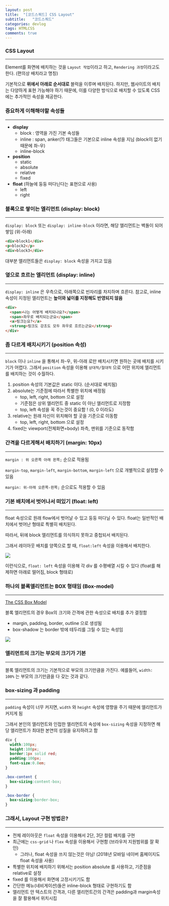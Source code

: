 ```yaml
---
layout: post
title:  "[코드스쿼드] CSS Layout"
subtitle:   "코드스쿼드"
categories: devlog
tags: HTMLCSS
comments: true
---
```


### CSS Layout

---

Element를 화면에 배치하는 것을 `Layout 작업`이라고 하고, `Rendering 과정`이라고도 한다. (편의상 배치라고 명칭)

기본적으로 **위에서 아래로 순서대로** 블럭을 이루며 배치된다. 하지만, 웹사이트의 배치는 다양하게 표현 가능해야 하기 때문에, 이를 다양한 방식으로 배치할 수 있도록 CSS에는 추가적인 속성을 제공한다.





### 중요하게 이해해야할 속성들

---

- **display**
  - block : 영역을 가진 기본 속성들
  - inline : span, anker(?) 태그들은 기본으로 inline 속성을 지님 (block이 없기 때문에 좌-우)
  - inline-block
- **position**
  - static
  - absolute
  - relative
  - fixed
- **float** (하늘에 둥둥 떠다닌다는 표현으로 사용)
  - left
  - right





### 블록으로 쌓이는 엘리먼트 (display: block)

---

`display: block` 또는 `display: inline-block` 이라면, 해당 엘리먼트는 벽돌이 되어 쌓임 (위-아래)

```html
<div>block1</div>
<p>block2</p>
<div>block3</div>
```

대부분 엘리먼트들은 `display: block` 속성을 가지고 있음





### 옆으로 흐르는 엘리먼트 (display: inline)

---

`display: inline` 은 우측으로, 아래쪽으로 빈자리를 차지하며 흐른다. 참고로, inline 속성이 지정된 엘리먼트는 **높이와 넓이를 지정해도 반영되지 않음**

```html
<div>
  <span>나는 어떻게 배치되나요?</span>
  <span>좌우로 배치되는군요</span>
  <a>링크는요?</a>
  <strong>링크도 강조도 모두 좌우로 흐르는군요</strong>
</div>
```





### 좀 다르게 배치시키기 (position 속성)

---

`block` 이나 `inline` 을 통해서 좌-우, 위-아래 로만 배치시키면 원하는 곳에 배치를 시키기가 어렵다. 그래서 `position` 속성을 이용해 `상대적/절대적` 으로 어떤 위치에 엘리먼트를 배치하는 것이 수월하다.

1. position 속성의 기본값은 static 이다. (순서대로 배치됨)
2. absolute는 기준점에 따라서 특별한 위치에 배정됨
   - top, left, right, bottom 으로 설정
   - 기준점은 상위 엘리먼트 중 static 이 아닌 엘리먼트로 지정함
   - top, left 속성을 꼭 주는것이 중요함 ! (0, 0 이라도)
3. relative는 원래 자신이 위치해야 할 곳을 기준으로 이동함
   - top, left, right, bottom 으로 설정
4. fixed는 viewport(전체화면=body) 좌측, 맨위를 기준으로 동작함





### 간격을 다르게해서 배치하기 (margin: 10px)

---

`margin : 위 오른쪽 아래 왼쪽;` 순으로 적용됨

`margin-top`, `margin-left`, `margin-bottom`, `margin-left` 으로 개별적으로 설정할 수 있음

`margin: 위-아래 오른쪽-왼쪽;` 순으로도 적용할 수 있음





### 기본 배치에서 벗어나서 떠있기 (float: left)

---

float 속성으로 원래 flow에서 벗어날 수 있고 둥둥 떠다닐 수 있다. float는 일반적인 배치에서 벗어난 형태로 특별히 배치된다.

따라서, 뒤에 block 엘리먼트를 의식하지 못하고 중첩되서 배치된다.

그래서 레이아웃 배치를 양쪽으로 할 때, `float:left` 속성을 이용해서 배치한다.

![](https://imgur.com/y0P3Yck.png)

이런식으로, `float: left` 속성을 이용해 각 div 를 수평배열 시킬 수 있다 (float를 해제하면 아래로 떨어짐, block 형태로)





### 하나의 블록엘리먼트는 BOX 형태임 (Box-model)

---

[The CSS Box Model](https://www.w3schools.com/css/css_boxmodel.asp)

블록 엘리먼트의 경우 Box의 크기와 간격에 관한 속성으로 배치를 추가 결정함 

- margin, padding, border, outline 으로 생성됨
- box-shadow 는 border 밖에 테두리를 그릴 수 있는 속성임

![](https://i.imgur.com/uplUqG7.png)





### 엘리먼트의 크기는 부모의 크기가 기본

---

블록 엘리먼트의 크기는 기본적으로 부모의 크기만큼을 가진다. 예를들어, `width: 100%` 는 부모의 크기만큼을 다 갖는 것과 같다.





### box-sizing 과 padding

---

`padding` 속성이 너무 커지면, `width` 와 `height` 속성에 영향을 주기 때문에 엘리먼트가 커지게 됨

그래서 본인의 엘리먼트와 인접한 엘리먼트의 속성에 `box-sizing` 속성을 지정하면 해당 엘리먼트가 최대한 본연의 성질을 유지하려고 함

```css
div {
  width:100px;
  height:100px;
  border:1px solid red;
  padding:100px;
  font-size:0.8em;
}

.box-content {
  box-sizing:content-box;
}

.box-border {
  box-sizing:border-box;
}
```





### 그래서, Layout 구현 방법은?

---

- 전체 레이아웃은 `float` 속성을 이용해서 2단, 3단 컬럼 배치를 구현
- 최근에는 `css-grid` 나 `flex` 속성을 이용해서 구현함 (브라우저 지원범위를 잘 확인)
  - 그러나, float 속성을 쓰지 않는것은 아님! (2018년 모바일 네이버 홈페이지도 float 속성을 사용)
- 특별한 위치에 배치하기 위해서는 position absolute 를 사용하고, 기준점을 relative로 설정
- fixed 를 이용해서 화면에 고정시키기도 함
- 간단한 메뉴(네비게이션)들은 inline-block 형태로 구현하기도 함
- 엘리먼트 안 텍스트의 간격과, 다른 엘리먼트간의 간격은 padding과 margin속성을 잘 활용해서 위치시킴





















